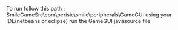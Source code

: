 To run follow this path : SmileGameSrc\com\perisic\smile\peripherals\GameGUI
using your IDE(netbeans or eclipse) run the GameGUI javasource file
